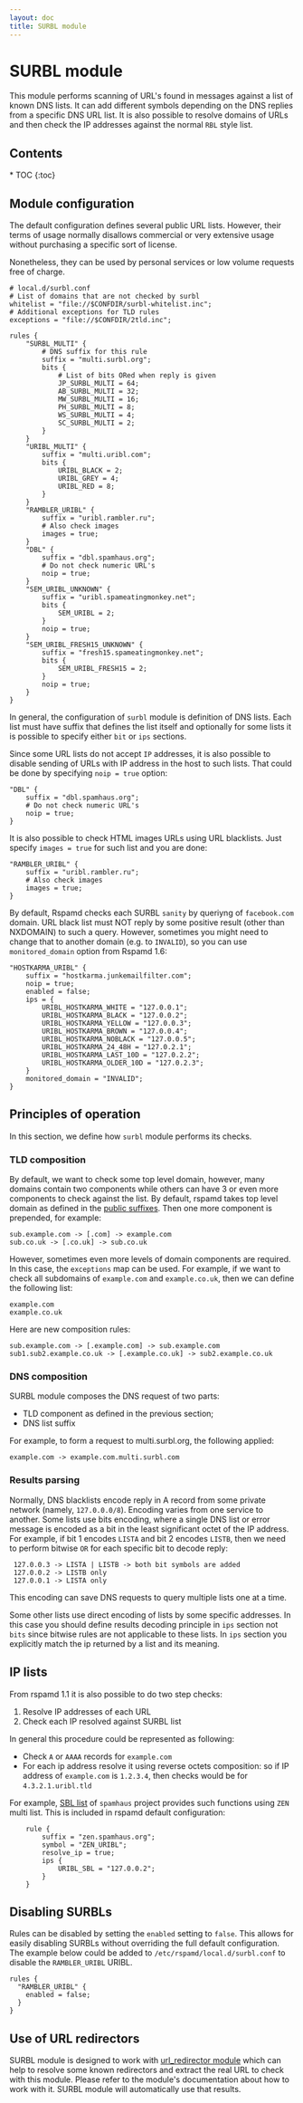 ```yaml
---
layout: doc
title: SURBL module
---
```


# SURBL module

This module performs scanning of URL's found in messages against a list of known
DNS lists. It can add different symbols depending on the DNS replies from a 
specific DNS URL list. It is also possible to resolve domains of URLs and then
check the IP addresses against the normal `RBL` style list.

<div id="toc" markdown="1">
  <h2 class="toc-header">Contents</h2>
  * TOC
  {:toc}
</div>

## Module configuration

The default configuration defines several public URL lists. However, their terms
of usage normally disallows commercial or very extensive usage without purchasing
a specific sort of license.

Nonetheless, they can be used by personal services or low volume requests free
of charge.

~~~ucl
# local.d/surbl.conf
# List of domains that are not checked by surbl
whitelist = "file://$CONFDIR/surbl-whitelist.inc";
# Additional exceptions for TLD rules
exceptions = "file://$CONFDIR/2tld.inc";

rules {
    "SURBL_MULTI" {
        # DNS suffix for this rule
        suffix = "multi.surbl.org";
        bits {
            # List of bits ORed when reply is given
            JP_SURBL_MULTI = 64;
            AB_SURBL_MULTI = 32;
            MW_SURBL_MULTI = 16;
            PH_SURBL_MULTI = 8;
            WS_SURBL_MULTI = 4;
            SC_SURBL_MULTI = 2;
        }
    }
    "URIBL_MULTI" {
        suffix = "multi.uribl.com";
        bits {
            URIBL_BLACK = 2;
            URIBL_GREY = 4;
            URIBL_RED = 8;
        }
    }
    "RAMBLER_URIBL" {
        suffix = "uribl.rambler.ru";
        # Also check images
        images = true;
    }
    "DBL" {
        suffix = "dbl.spamhaus.org";
        # Do not check numeric URL's
        noip = true;
    }
    "SEM_URIBL_UNKNOWN" {
        suffix = "uribl.spameatingmonkey.net";
        bits {
            SEM_URIBL = 2;
        }
        noip = true;
    }
    "SEM_URIBL_FRESH15_UNKNOWN" {
        suffix = "fresh15.spameatingmonkey.net";
        bits {
            SEM_URIBL_FRESH15 = 2;
        }
        noip = true;
    }
}
~~~

In general, the configuration of `surbl` module is definition of DNS lists. Each
list must have suffix that defines the list itself and optionally for some lists
it is possible to specify either `bit` or `ips` sections.

Since some URL lists do not accept `IP` addresses, it is also possible to disable sending of URLs with IP address in the host to such lists. That could be done by specifying `noip = true` option:

~~~ucl
"DBL" {
    suffix = "dbl.spamhaus.org";
    # Do not check numeric URL's
    noip = true;
}
~~~

It is also possible to check HTML images URLs using URL blacklists. Just specify `images = true` for such list and you are done:

~~~ucl
"RAMBLER_URIBL" {
    suffix = "uribl.rambler.ru";
    # Also check images
    images = true;
}
~~~

By default, Rspamd checks each SURBL `sanity` by queriyng of `facebook.com` domain. URL black list must NOT reply by some positive result (other than NXDOMAIN) to such a query. However, sometimes you might need to change that to another domain (e.g. to `INVALID`), so you can use `monitored_domain` option from Rspamd 1.6:

~~~ucl
"HOSTKARMA_URIBL" {
    suffix = "hostkarma.junkemailfilter.com";
    noip = true;
    enabled = false;
    ips = {
        URIBL_HOSTKARMA_WHITE = "127.0.0.1";
        URIBL_HOSTKARMA_BLACK = "127.0.0.2";
        URIBL_HOSTKARMA_YELLOW = "127.0.0.3";
        URIBL_HOSTKARMA_BROWN = "127.0.0.4";
        URIBL_HOSTKARMA_NOBLACK = "127.0.0.5";
        URIBL_HOSTKARMA_24_48H = "127.0.2.1";
        URIBL_HOSTKARMA_LAST_10D = "127.0.2.2";
        URIBL_HOSTKARMA_OLDER_10D = "127.0.2.3";
    }
    monitored_domain = "INVALID";
}
~~~

## Principles of operation

In this section, we define how `surbl` module performs its checks.

### TLD composition

By default, we want to check some top level domain, however, many domains contain
two components while others can have 3 or even more components to check against the
list. By default, rspamd takes top level domain as defined in the [public suffixes](https://publicsuffix.org).
Then one more component is prepended, for example:

    sub.example.com -> [.com] -> example.com
    sub.co.uk -> [.co.uk] -> sub.co.uk

However, sometimes even more levels of domain components are required. In this case,
the `exceptions` map can be used. For example, if we want to check all subdomains of
`example.com` and `example.co.uk`, then we can define the following list:

    example.com
    example.co.uk

Here are new composition rules:

    sub.example.com -> [.example.com] -> sub.example.com
    sub1.sub2.example.co.uk -> [.example.co.uk] -> sub2.example.co.uk

### DNS composition

SURBL module composes the DNS request of two parts:

- TLD component as defined in the previous section;
- DNS list suffix

For example, to form a request to multi.surbl.org, the following applied:

    example.com -> example.com.multi.surbl.com

### Results parsing

Normally, DNS blacklists encode reply in A record from some private network
(namely, `127.0.0.0/8`). Encoding varies from one service to another. Some lists
use bits encoding, where a single DNS list or error message is encoded as a bit
in the least significant octet of the IP address. For example, if bit 1 encodes `LISTA`
and bit 2 encodes `LISTB`, then we need to perform bitwise `OR` for each specific bit
to decode reply:

     127.0.0.3 -> LISTA | LISTB -> both bit symbols are added
     127.0.0.2 -> LISTB only
     127.0.0.1 -> LISTA only

This encoding can save DNS requests to query multiple lists one at a time.

Some other lists use direct encoding of lists by some specific addresses. In this
case you should define results decoding principle in `ips` section not `bits` since
bitwise rules are not applicable to these lists. In `ips` section you explicitly
match the ip returned by a list and its meaning.

## IP lists

From rspamd 1.1 it is also possible to do two step checks:

1. Resolve IP addresses of each URL
2. Check each IP resolved against SURBL list

In general this procedure could be represented as following:

* Check `A` or `AAAA` records for `example.com`
* For each ip address resolve it using reverse octets composition: so if IP address of `example.com` is `1.2.3.4`, then checks would be for `4.3.2.1.uribl.tld`

For example, [SBL list](https://www.spamhaus.org/sbl/) of `spamhaus` project provides such functions using `ZEN` multi list. This is included in rspamd default configuration:

~~~ucl
    rule {
        suffix = "zen.spamhaus.org";
        symbol = "ZEN_URIBL";
        resolve_ip = true;
        ips {
            URIBL_SBL = "127.0.0.2";
        }
    }
~~~

## Disabling SURBLs

Rules can be disabled by setting the `enabled` setting to `false`. This allows for easily disabling SURBLs without overriding the full default configuration. The example below could be added to `/etc/rspamd/local.d/surbl.conf` to disable the `RAMBLER_URIBL` URIBL.

~~~ucl
rules {
  "RAMBLER_URIBL" {
    enabled = false;
  }
}
~~~

## Use of URL redirectors

SURBL module is designed to work with [url_redirector module](./url_redirector.html) which can help to resolve some known redirectors and extract the real URL to check with this module. Please refer to the module's documentation about how to work with it. SURBL module will automatically use that results.
